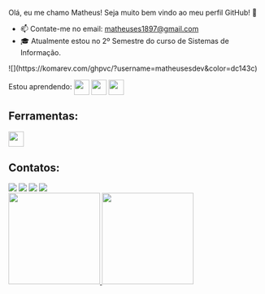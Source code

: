 Olá, eu me chamo Matheus! 
Seja muito bem vindo ao meu perfil GitHub! 👋

- 📫 Contate-me no email: matheuses1897@gmail.com
- :mortar_board: Atualmente estou no 2º Semestre do curso de Sistemas de Informação.

<div>![](https://komarev.com/ghpvc/?username=matheusesdev&color=dc143c)</div>

Estou aprendendo: 
<img align="center" height="30" widht="30" src="https://cdn.jsdelivr.net/gh/devicons/devicon/icons/javascript/javascript-original.svg"/> 
<img align="center" height="30" widht="30" src="https://cdn.jsdelivr.net/gh/devicons/devicon/icons/css3/css3-original.svg"/>
<img align="center" height="30" widht="30" src="https://cdn.jsdelivr.net/gh/devicons/devicon/icons/html5/html5-original.svg"/>  

## Ferramentas:
<img aling="center" height="30" widht="40" src="https://cdn.jsdelivr.net/gh/devicons/devicon/icons/vscode/vscode-original.svg" />
          
          

## Contatos:

<div>
<a href="https://instagram.com/matheuses25" target="_blank"><img loading="lazy" src="https://img.shields.io/badge/-Instagram-%23E4405F?style=for-the-badge&logo=instagram&logoColor=white" target="_blank"></a>
<a href="https://www.twitch.tv/mathieusxx" target="_blank"><img loading="lazy" src="https://img.shields.io/badge/Twitch-9146FF?style=for-the-badge&logo=twitch&logoColor=white" target="_blank"></a>
<a href = "mailto:matheuses1897@gmail.com"><img loading="lazy" src="https://img.shields.io/badge/Gmail-D14836?style=for-the-badge&logo=gmail&logoColor=white" target="_blank"></a>
<a href="https://www.linkedin.com/in/matheusessantos" target="_blank"><img loading="lazy" src="https://img.shields.io/badge/-LinkedIn-%230077B5?style=for-the-badge&logo=linkedin&logoColor=white" target="_blank"></a>   
</div>




<!--Estatísticas GitHub -->
<div>
<a href="https://github.com/matheusesdev">
<img loading="lazy" height="180em" src="https://github-readme-stats.vercel.app/api/top-langs/?username=matheusesdev&layout=compact&langs_count=7&theme=dracula"/>
<img loading="lazy" height="180em" src="https://github-readme-stats.vercel.app/api?username=matheusesdev&show_icons=true&theme=dracula&include_all_commits=true&count_private=true"/>
</div>


          
          

